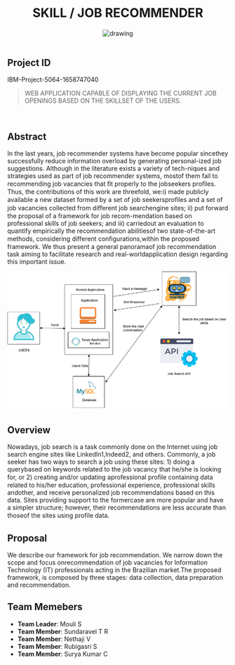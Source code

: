 <div align="center">

# **SKILL / JOB RECOMMENDER**

<img src="https://upload.wikimedia.org/wikipedia/commons/5/51/IBM_logo.svg"  align="center" alt="drawing" width="200" />

</div>
<br>

## Project ID

IBM-Project-5064-1658747040

> WEB APPLICATION CAPABLE OF DISPLAYING THE CURRENT JOB OPENINGS BASED ON THE SKILLSET OF THE USERS.
<br>

## Abstract

In the last years, job recommender systems have become popular sincethey successfully reduce information overload by generating personal-ized job suggestions. Although in the literature exists a variety of tech-niques and strategies used as part of job recommender systems, mostof them fail to recommending job vacancies that ﬁt properly to the jobseekers proﬁles. Thus, the contributions of this work are threefold, we:i) made publicly available a new dataset formed by a set of job seekersproﬁles and a set of job vacancies collected from diﬀerent job searchengine sites; ii) put forward the proposal of a framework for job recom-mendation based on professional skills of job seekers; and iii) carriedout an evaluation to quantify empirically the recommendation abilitiesof two state-of-the-art methods, considering diﬀerent conﬁgurations,within the proposed framework. We thus present a general panoramaof job recommendation task aiming to facilitate research and real-worldapplication design regarding this important issue.

![This is an image](./assets/images/Telecom-Skill%20.png)

## Overview

Nowadays, job search is a task commonly done on the Internet using job search engine sites like LinkedIn1,Indeed2, and others. Commonly, a job seeker has two ways to search a job using these sites: 1) doing a querybased on keywords related to the job vacancy that he/she is looking for, or 2) creating and/or updating aprofessional proﬁle containing data related to his/her education, professional experience, professional skills andother, and receive personalized job recommendations based on this data. Sites providing support to the formercase are more popular and have a simpler structure; however, their recommendations are less accurate than thoseof the sites using proﬁle data.

## Proposal

We describe our framework for job recommendation. We narrow down the scope and focus onrecommendation of job vacancies for Information Technology (IT) professionals acting in the Brazilian market.The proposed framework, is composed by three stages: data collection, data preparation and recommendation.

## Team Memebers

<ul>
<li><b>Team Leader</b>: Mouli S</li>
<li><b>Team Member</b>: Sundaravel T R</li>
<li><b>Team Member</b>: Nethaji V</li>
<li><b>Team Member</b>: Rubigasri S</li>
<li><b>Team Member</b>: Surya Kumar C</li>
</ul>